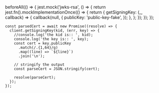  beforeAll(() => {
    jest.mock('jwks-rsa', () => {
      return jest.fn().mockImplementationOnce(() => {
        return {
          getSigningKey: (_, callback) => {
            callback(null, {
              publicKey: 'public-key-fake',
            });
          },
        };
      });
    });
  });
  
    const parsedCert = await new Promise((resolve) => {
      client.getSigningKey(kid, (err, key) => {
        //console.log('the kid is:: ', kid);
        console.log('the key is:: ', key);
        const cert = key.publicKey
          .match(/.{1,64}/g)
          .map((line) => `${line}`)
          .join('\n');

        // stringify the output
        const parseCert = JSON.stringify(cert);

        resolve(parseCert);
      });
    });
    
    
